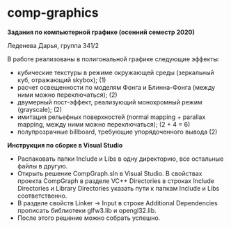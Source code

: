 # comp-graphics
**Задания по компьютерной графике (осенний семестр 2020)**  
  
Леденева Дарья, группа 341/2  
  
В работе реализованы в полигональной графике следующие эффекты:  
  
- кубические текстуры в режиме окружающей среды (зеркальный куб, отражающий skybox); (1)  
- расчет освещенности по моделям Фонга и Блинна-Фонга (между ними можно переключаться); (2)  
- двумерный пост-эффект, реализующий монохромный режим (grayscale); (2)  
- имитация рельефных поверхностей (normal mapping + parallax mapping, между ними можно переключаться); (2 + 4 = 6)  
- полупрозрачные billboard, требующие упорядоченного вывода (2)  
  
**Инструкция по сборке в Visual Studio**  
  
  - Распаковать папки Include и Libs в одну директорию, все остальные файлы в другую.  
  - Открыть решение CompGraph.sln в Visual Studio. В свойствах проекта CompGraph в разделе VC++ Directories в строках Include Directories и Library Directories указать пути к папкам Include и Libs соответственно.  
  - В разделе свойств Linker -> Input в строке Additional Dependencies прописать библиотеки glfw3.lib и opengl32.lib.  
  - После этого решение можно собрать успешно.
